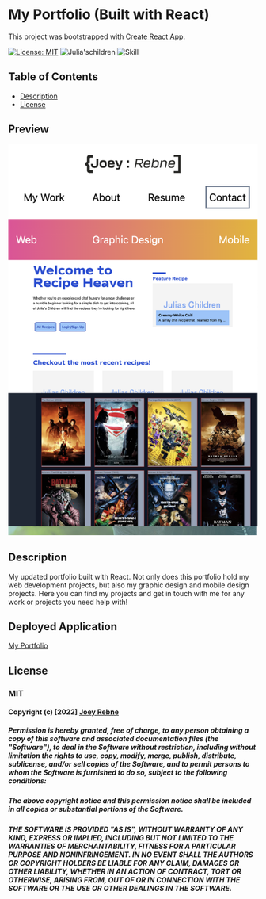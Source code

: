 # My Portfolio (Built with React)

This project was bootstrapped with [Create React App](https://github.com/facebook/create-react-app).

[![License: MIT](https://img.shields.io/badge/License-MIT-yellow.svg)](https://opensource.org/licenses/MIT)
![Julia'schildren](https://img.shields.io/badge/Project-Julia'%20Children-green)
![Skill](https://img.shields.io/badge/Skill%20included-npm%20HTML%20CSS%20JAVA-blue)

## Table of Contents

- [Description](#description)
- [License](#license)

## Preview

![Homepage Preview](./screenshot/preview.png)

## Description

My updated portfolio built with React. Not only does this portfolio hold my web development projects, but also my graphic design and mobile design projects. Here you can find my projects and get in touch with me for any work or projects you need help with!

## Deployed Application

[My Portfolio](https://j0j0c0ding.github.io/joeyrebne-portfolio/)

## License

### MIT

#### Copyright (c) [2022] [Joey Rebne]

##### Permission is hereby granted, free of charge, to any person obtaining a copy of this software and associated documentation files (the "Software"), to deal in the Software without restriction, including without limitation the rights to use, copy, modify, merge, publish, distribute, sublicense, and/or sell copies of the Software, and to permit persons to whom the Software is furnished to do so, subject to the following conditions:

##### The above copyright notice and this permission notice shall be included in all copies or substantial portions of the Software.

##### THE SOFTWARE IS PROVIDED "AS IS", WITHOUT WARRANTY OF ANY KIND, EXPRESS OR IMPLIED, INCLUDING BUT NOT LIMITED TO THE WARRANTIES OF MERCHANTABILITY, FITNESS FOR A PARTICULAR PURPOSE AND NONINFRINGEMENT. IN NO EVENT SHALL THE AUTHORS OR COPYRIGHT HOLDERS BE LIABLE FOR ANY CLAIM, DAMAGES OR OTHER LIABILITY, WHETHER IN AN ACTION OF CONTRACT, TORT OR OTHERWISE, ARISING FROM, OUT OF OR IN CONNECTION WITH THE SOFTWARE OR THE USE OR OTHER DEALINGS IN THE SOFTWARE.

[joey rebne]: https://github.com/J0J0C0DING
